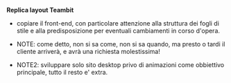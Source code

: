 **Replica layout Teambit**

- copiare il front-end, con particolare attenzione alla struttura dei fogli di stile e alla predisposizione per eventuali cambiamenti in corso d'opera.

- NOTE: come detto, non si sa come, non si sa quando, ma presto o tardi il cliente arriverà, e avrà una richiesta molestissima!
- NOTE2: sviluppare solo sito desktop privo di animazioni come obbiettivo principale, tutto il resto e' extra.

